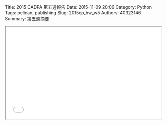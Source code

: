 Title: 2015 CADPA 第五週報告
Date: 2015-11-09 20:06
Category: Python
Tags: pelican, publishing
Slug: 2015cp_hw_w5
Authors: 40323146
Summary: 第五週摘要

<iframe src="40323146_cp_w5_p.html" width="500" height="300"></iframe>